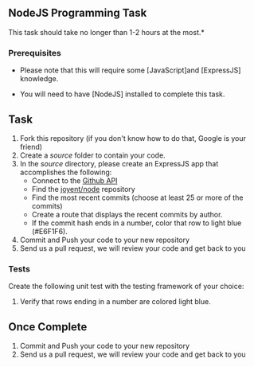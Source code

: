 ## NodeJS Programming Task

This task should take no longer than 1-2 hours at the most.*


### Prerequisites

- Please note that this will require some [JavaScript]and [ExpressJS] knowledge.

- You will need to have [NodeJS] installed to complete this task.

## Task

1. Fork this repository (if you don't know how to do that, Google is your friend)
2. Create a *source* folder to contain your code.
3. In the *source* directory, please create an ExpressJS app that accomplishes the following:
    - Connect to the [Github API](http://developer.github.com/)
    - Find the [joyent/node](https://github.com/joyent/node) repository
    - Find the most recent commits (choose at least 25 or more of the commits)
    - Create a route that displays the recent commits by author.
    - If the commit hash ends in a number, color that row to light blue (#E6F1F6).
4. Commit and Push your code to your new repository
5. Send us a pull request, we will review your code and get back to you

### Tests

Create the following unit test with the testing framework of your choice:

  1.  Verify that rows ending in a number are colored light blue.

## Once Complete
1. Commit and Push your code to your new repository
2. Send us a pull request, we will review your code and get back to you
